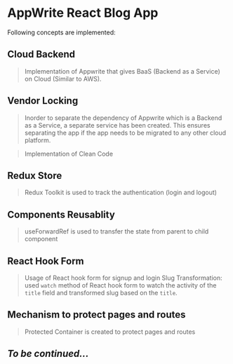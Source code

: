 # AppWrite React Blog App

Following concepts are implemented:


## Cloud Backend

> Implementation of Appwrite that gives BaaS (Backend as a Service) on Cloud (Similar to AWS).


## Vendor Locking

> Inorder to separate the dependency of Appwrite which is a Backend as a Service, a separate service has been created. This ensures separating the app if the app needs to be migrated to any other cloud platform.

> Implementation of Clean Code


## Redux Store

> Redux Toolkit is used to track the authentication (login and logout)


## Components Reusablity

> useForwardRef is used to transfer the state from parent to child component


## React Hook Form

> Usage of React hook form for signup and login
> Slug Transformation: used `watch` method of React hook form to watch the activity of the `title` field and transformed slug based on the `title`.


## Mechanism to protect pages and routes

> Protected Container is created to protect pages and routes



## _To be continued..._